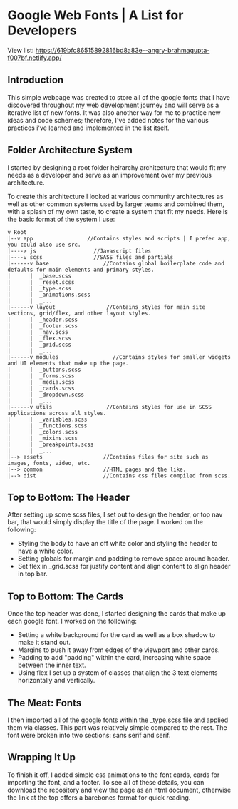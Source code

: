 # Google Web Fonts | A List for Developers
View list: https://619bfc86515892816bd8a83e--angry-brahmagupta-f007bf.netlify.app/

## Introduction
This simple webpage was created to store all of the google fonts that I have discovered throughout my web development journey and will serve as a iterative list of new fonts. It was also another way for me to practice new ideas and code schemes; therefore, I've added notes for the various practices i've learned and implemented in the list itself.


## Folder Architecture System
I started by designing a root folder heirarchy architecture that would fit my needs as a developer and serve as an improvement over my previous architecture.

To create this architecture I looked at various community architectures as well as other common systems used by larger teams and combined them, with a splash of my own taste, to create a system that fit my needs. Here is the basic format of the system I use:
```
v Root
|--v app                 //Contains styles and scripts | I prefer app, you could also use src.
|----> js                  //Javascript files
|----v scss                //SASS files and partials
|------v base                 //Contains global boilerplate code and defaults for main elements and primary styles.
|      |  _base.scss
|      |  _reset.scss
|      |  _type.scss
|      |  _animations.scss
|      |  _...
|------v layout                //Contains styles for main site sections, grid/flex, and other layout styles.
|      |  _header.scss
|      |  _footer.scss
|      |  _nav.scss
|      |  _flex.scss
|      |  _grid.scss
|      |  _...
|------v modules                 //Contains styles for smaller widgets and UI elements that make up the page.
|      |  _buttons.scss
|      |  _forms.scss
|      |  _media.scss
|      |  _cards.scss
|      |  _dropdown.scss
|      |  _...
|------v utils                 //Contains styles for use in SCSS applications across all styles.
|      |  _variables.scss
|      |  _functions.scss
|      |  _colors.scss
|      |  _mixins.scss
|      |  _breakpoints.scss
|      |  _...
|--> assets                   //Contains files for site such as images, fonts, video, etc.
|--> common                   //HTML pages and the like.
|--> dist                     //Contains css files compiled from scss.
```

## Top to Bottom: The Header
After setting up some scss files, I set out to design the header, or top nav bar, that would simply display the title of the page. I worked on the following:
* Styling the body to have an off white color and styling the header to have a white color.
* Setting globals for margin and padding to remove space around header.
* Set flex in _grid.scss for justify content and align content to align header in top bar.

## Top to Bottom: The Cards
Once the top header was done, I started designing the cards that make up each google font. I worked on the following:
* Setting a white background for the card as well as a box shadow to make it stand out.
* Margins to push it away from edges of the viewport and other cards.
* Padding to add "padding" within the card, increasing white space between the inner text.
* Using flex I set up a system of classes that align the 3 text elements horizontally and vertically.

## The Meat: Fonts
I then imported all of the google fonts within the _type.scss file and applied them via classes. This part was relatively simple compared to the rest. The font were broken into two sections: sans serif and serif.

## Wrapping It Up
To finish it off, I added simple css animations to the font cards, cards for importing the font, and a footer. To see all of these details, you can download the repository and view the page as an html document, otherwise the link at the top offers a barebones format for quick reading.
